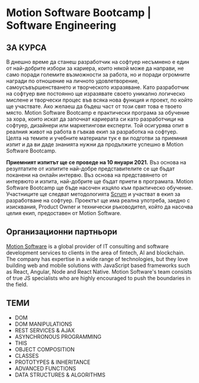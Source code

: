 

# Motion Software Bootcamp | Software Engineering

## ЗА КУРСА
В днешно време да станеш разработчик на софтуер несъмнено е един от най-добрите избори за кариера, които някой може да направи, не само поради големите възможности за работа, но и поради огромните награди по отношение на личното удовлетворение, самоусъвършенстването и творческото изразяване. Като разработчик на софтуер вие постоянно ще изразявате своето уникално логическо мислене и творчески процес във всяка нова функция и проект, по който ще участвате. Ако желаеш да бъдеш част от този свят това е твоето място. Motion Software Bootcamp е практически програма за обучение за хора, които искат да започнат кариерата си като разработчици на софтуер, дизайнери или маркетингови експерти. Той осигурява опит в реалния живот на работа в гъвкав екип за разработка на софтуер. Целта на темите и учебните материали тук е ви подготви за приемния изпит и да ви даде знанията нужни да продължите успешно в Motion Software Bootcamp.

**Приемният изпитът ще се проведе на 10 януари 2021.** Въз основа на резултатите от изпитите най-добре представителите се ще бъдат поканени на онлайн интервю. Въз основа на представянето от интервюто и изпита, най-добрите ще бъдат приети в програмата. Motion Software Bootcamp ще бъде насочен изцяло към практическо обучение. Участниците ще следват методологията [Scrum](https://www.scrum.org/resources/what-is-scrum) и участват в екип за разработване на софтуер. Проектът ще има реална употреба, заедно с изисквания, Product Owner и технически ръководител, който да насочва целия екип, предоставен от Motion Software.

## Организационни партньори
[Motion Software](https://motion-software.com/) is a global provider of IT consulting and software development services to clients in the area of fintech, AI and blockchain. The company has expertise in a wide range of technologies, but they love building web and mobile solutions with JavaScript based frameworks such as React, Angular, Node and React Native. Motion Software's team consists of true JS specialists who are highly encouraged to push the boundaries in the field.

## ТЕМИ

- DOM
- DOM MANIPULATIONS
- REST SERVICES & AJAX
- ASYNCHRONOUS PROGRAMMING
- THIS
- OBJECT COMPOSITION
- CLASSES
- PROTOTYPES & INHERITANCE
- ADVANCED FUNCTIONS
- DATA STRUCTURES & ALGORITHMS
